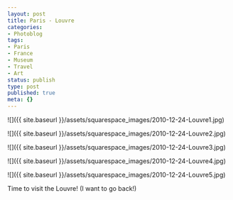 ```yaml
---
layout: post
title: Paris - Louvre
categories:
- Photoblog
tags:
- Paris
- France
- Museum
- Travel
- Art
status: publish
type: post
published: true
meta: {}
---
```


![]({{ site.baseurl }}/assets/squarespace_images/2010-12-24-Louvre1.jpg)

![]({{ site.baseurl }}/assets/squarespace_images/2010-12-24-Louvre2.jpg)
   
![]({{ site.baseurl }}/assets/squarespace_images/2010-12-24-Louvre3.jpg)
   
![]({{ site.baseurl }}/assets/squarespace_images/2010-12-24-Louvre4.jpg)
   
![]({{ site.baseurl }}/assets/squarespace_images/2010-12-24-Louvre5.jpg)

Time to visit the Louvre! (I want to go back!)
